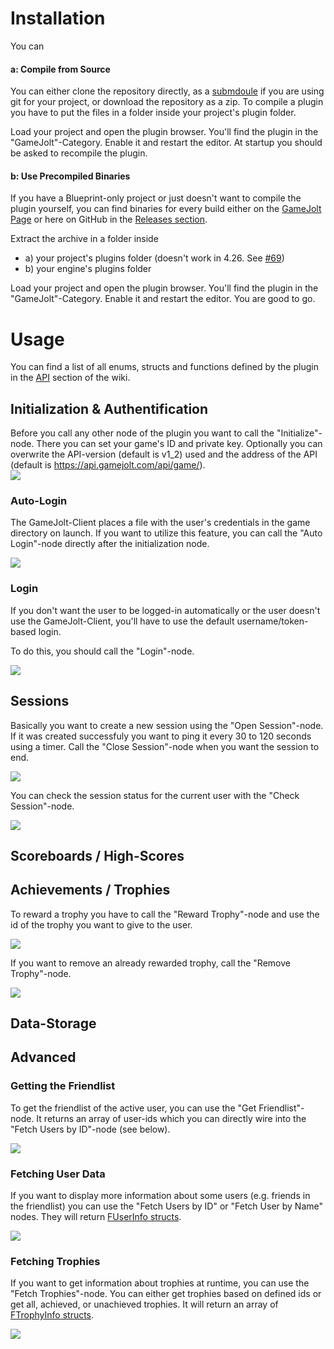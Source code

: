 # Installation

You can   
#### a: Compile from Source

You can either clone the repository directly, as a [submdoule](https://git-scm.com/book/de/v2/Git-Tools-Submodule) if you are using git for your project, or download the repository as a zip. To compile a plugin you have to put the files in a folder inside your project's plugin folder.

Load your project and open the plugin browser. You'll find the plugin in the "GameJolt"-Category. Enable it and restart the editor. At startup you should be asked to recompile the plugin.

#### b: Use Precompiled Binaries

If you have a Blueprint-only project or just doesn't want to compile the plugin yourself, you can find binaries for every build either on the [GameJolt Page](https://gamejolt.com/games/gjapi-bp/318270) or here on GitHub in the [Releases section](https://github.com/freezernick/ue-gjapi-core/releases).

Extract the archive in a folder inside
 - a) your project's plugins folder (doesn't work in 4.26. See <a href="https://github.com/freezernick/ue-gjapi-core/issues/69">#69</a>)
 - b) your engine's plugins folder

Load your project and open the plugin browser. You'll find the plugin in the "GameJolt"-Category. Enable it and restart the editor. You are good to go.

# Usage

You can find a list of all enums, structs and functions defined by the plugin in the [API](https://github.com/Free2Play-Entertainment/ue-gjapi-core/wiki/API) section of the wiki.

## Initialization & Authentification

Before you call any other node of the plugin you want to call the "Initialize"-node. There you can set your game's ID and private key.
Optionally you can overwrite the API-version (default is v1_2) used and the address of the API (default is https://api.gamejolt.com/api/game/).   
![](https://user-images.githubusercontent.com/27819706/98440576-d35d8880-20f9-11eb-8601-1fd1330098db.png)

### Auto-Login

The GameJolt-Client places a file with the user's credentials in the game directory on launch. If you want to utilize this feature, you can call the "Auto Login"-node directly after the initialization node.

![](https://user-images.githubusercontent.com/27819706/98440661-3fd88780-20fa-11eb-9835-d4223ba1a5d4.png)

### Login

If you don't want the user to be logged-in automatically or the user doesn't use the GameJolt-Client, you'll have to use the default username/token-based login.

To do this, you should call the "Login"-node.

![](https://user-images.githubusercontent.com/27819706/98440705-7d3d1500-20fa-11eb-832b-85d8481ff5b5.png)

## Sessions

Basically you want to create a new session using the "Open Session"-node. If it was created successfuly you want to ping it every 30 to 120 seconds using a timer. Call the "Close Session"-node when you want the session to end.

![](https://user-images.githubusercontent.com/27819706/98440456-15d29580-20f9-11eb-9b3a-decdba4a8718.png)

You can check the session status for the current user with the "Check Session"-node.

![](https://user-images.githubusercontent.com/27819706/98440518-71048800-20f9-11eb-82a8-a0e96f56b83c.png)

## Scoreboards / High-Scores

## Achievements / Trophies

To reward a trophy you have to call the "Reward Trophy"-node and use the id of the trophy you want to give to the user.

![](https://user-images.githubusercontent.com/27819706/98440825-57fcd680-20fb-11eb-9093-6e58430bea3a.png)

If you want to remove an already rewarded trophy, call the "Remove Trophy"-node.

![](https://user-images.githubusercontent.com/27819706/98440848-7a8eef80-20fb-11eb-8080-b5f984e9d525.png)

## Data-Storage

## Advanced

### Getting the Friendlist

To get the friendlist of the active user, you can use the "Get Friendlist"-node. It returns an array of user-ids which you can directly wire into the "Fetch Users by ID"-node (see below).

![](https://user-images.githubusercontent.com/27819706/98440803-25eb7480-20fb-11eb-9060-4834c7305052.png)

### Fetching User Data

If you want to display more information about some users (e.g. friends in the friendlist) you can use the "Fetch Users by ID" or "Fetch User by Name" nodes. They will return [FUserInfo structs](https://github.com/Free2Play-Entertainment/ue-gjapi-core/wiki/API#fuserinfo).

![](https://user-images.githubusercontent.com/27819706/98440755-d7d67100-20fa-11eb-9b8d-161a25c9751c.png)

### Fetching Trophies

If you want to get information about trophies at runtime, you can use the "Fetch Trophies"-node.
You can either get trophies based on defined ids or get all, achieved, or unachieved trophies.
It will return an array of [FTrophyInfo structs](https://github.com/Free2Play-Entertainment/ue-gjapi-core/wiki/API#ftrophyinfo).

![](https://user-images.githubusercontent.com/27819706/98440870-998d8180-20fb-11eb-938a-d6d196a9fb93.png)